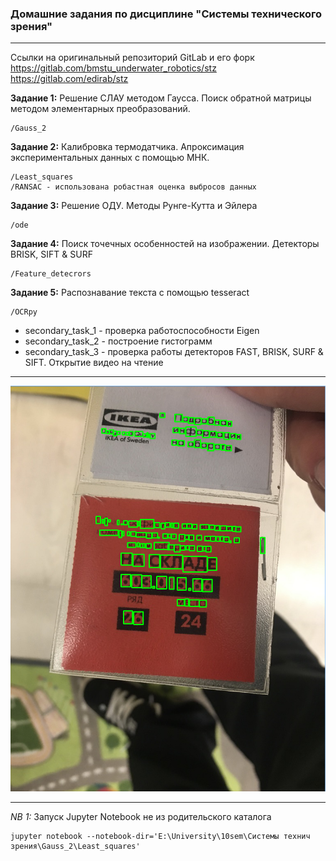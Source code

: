 ### Домашние задания по дисциплине "Системы технического зрения"
***

Ссылки на оригинальный репозиторий GitLab и его форк
https://gitlab.com/bmstu_underwater_robotics/stz
https://gitlab.com/edirab/stz

**Задание 1:** Решение СЛАУ методом Гаусса. Поиск обратной матрицы методом элементарных преобразований.
    
    /Gauss_2

**Задание 2:** Калибровка термодатчика. Апроксимация экспериментальных данных с помощью МНК.

    /Least_squares
	/RANSAC - использована робастная оценка выбросов данных

**Задание 3:** Решение ОДУ. Методы Рунге-Кутта и Эйлера

	/ode

**Задание 4:** Поиск точечных особенностей на изображении. Детекторы BRISK, SIFT & SURF

	/Feature_detecrors
	
**Задание 5:** Распознавание текста с помощью tesseract

	/OCRpy

- secondary_task_1 - проверка работоспособности Eigen 
- secondary_task_2 - построение гистограмм
- secondary_task_3 - проверка работы детекторов FAST, BRISK, SURF & SIFT. Открытие видео на чтение

***

![](./OCRpy/imgs/result.PNG)

***

*NB 1:* Запуск Jupyter Notebook не из родительского каталога 
    
    jupyter notebook --notebook-dir='E:\University\10sem\Системы технич зрения\Gauss_2\Least_squares'
	
